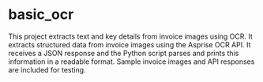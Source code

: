 # basic_ocr
This project extracts text and key details from invoice images using OCR.
It extracts structured data from invoice images using the Asprise OCR API.
It receives a JSON response and the Python script parses and prints this information in a readable format.
Sample invoice images and API responses are included for testing. 
